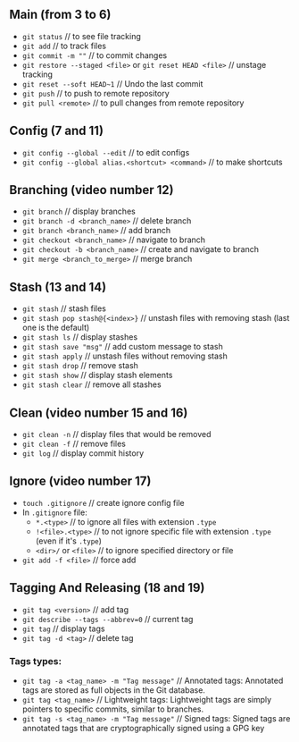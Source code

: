 ## Main (from 3 to 6)
- `git status` // to see file tracking
- `git add` // to track files
- `git commit -m ""` // to commit changes
- `git restore --staged <file>` or `git reset HEAD <file>` // unstage tracking
- `git reset --soft HEAD~1` // Undo the last commit
- `git push` // to push to remote repository
- `git pull <remote>` // to pull changes from remote repository

## Config (7 and 11)
- `git config --global --edit` // to edit configs
- `git config --global alias.<shortcut> <command>` // to make shortcuts

## Branching (video number 12)
- `git branch` // display branches
- `git branch -d <branch_name>` // delete branch
- `git branch <branch_name>` // add branch
- `git checkout <branch_name>` // navigate to branch
- `git checkout -b <branch_name>` // create and navigate to branch
- `git merge <branch_to_merge>` // merge branch

## Stash (13 and 14)
- `git stash` // stash files
- `git stash pop stash@{<index>}` // unstash files with removing stash (last one is the default)
- `git stash ls` // display stashes
- `git stash save "msg"` // add custom message to stash
- `git stash apply` // unstash files without removing stash
- `git stash drop` // remove stash
- `git stash show` // display stash elements
- `git stash clear` // remove all stashes

## Clean (video number 15 and 16)
- `git clean -n` // display files that would be removed
- `git clean -f` // remove files
- `git log` // display commit history

## Ignore (video number 17)
- `touch .gitignore` // create ignore config file
- In `.gitignore` file:
  - `*.<type>` // to ignore all files with extension `.type`
  - `!<file>.<type>` // to not ignore specific file with extension `.type` (even if it's `.type`)
  - `<dir>/` or `<file>` // to ignore specified directory or file
- `git add -f <file>` // force add

## Tagging And Releasing (18 and 19)
- `git tag <version>` // add tag
- `git describe --tags --abbrev=0` // current tag
- `git tag` // display tags
- `git tag -d <tag>` // delete tag

### Tags types:
- `git tag -a <tag_name> -m "Tag message"` // Annotated tags: Annotated tags are stored as full objects in the Git database.
- `git tag <tag_name>` // Lightweight tags: Lightweight tags are simply pointers to specific commits, similar to branches.
- `git tag -s <tag_name> -m "Tag message"` // Signed tags: Signed tags are annotated tags that are cryptographically signed using a GPG key
